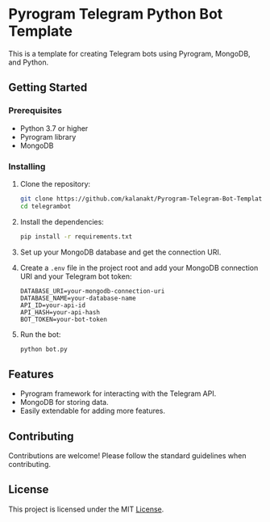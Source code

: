 # Pyrogram Telegram Python Bot Template

This is a template for creating Telegram bots using Pyrogram, MongoDB, and Python.

## Getting Started

### Prerequisites

- Python 3.7 or higher
- Pyrogram library
- MongoDB

### Installing

1. Clone the repository:

   ```bash
   git clone https://github.com/kalanakt/Pyrogram-Telegram-Bot-Template telegrambot
   cd telegrambot
   ```

2. Install the dependencies:

   ```bash
   pip install -r requirements.txt
   ```

3. Set up your MongoDB database and get the connection URI.

4. Create a `.env` file in the project root and add your MongoDB connection URI and your Telegram bot token:

   ```plaintext
   DATABASE_URI=your-mongodb-connection-uri
   DATABASE_NAME=your-database-name
   API_ID=your-api-id
   API_HASH=your-api-hash
   BOT_TOKEN=your-bot-token
   ```

5. Run the bot:

   ```bash
   python bot.py
   ```

## Features

- Pyrogram framework for interacting with the Telegram API.
- MongoDB for storing data.
- Easily extendable for adding more features.

## Contributing

Contributions are welcome! Please follow the standard guidelines when contributing.

## License

This project is licensed under the MIT [License](LICENSE).
